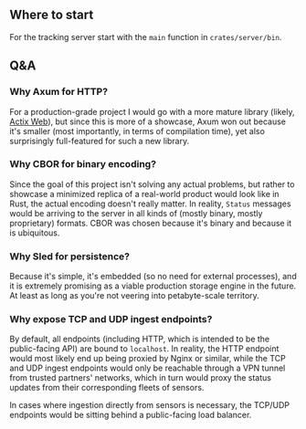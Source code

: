 ## Where to start

For the tracking server start with the `main` function in `crates/server/bin`.

## Q&A

### Why Axum for HTTP?

For a production-grade project I would go with a more mature library (likely,
[Actix Web](https://actix.rs/)), but since this is more of a showcase, Axum won
out because it's smaller (most importantly, in terms of compilation time), yet
also surprisingly full-featured for such a new library.

### Why CBOR for binary encoding?

Since the goal of this project isn't solving any actual problems, but rather to
showcase a minimized replica of a real-world product would look like in Rust,
the actual encoding doesn't really matter. In reality, `Status` messages would
be arriving to the server in all kinds of (mostly binary, mostly proprietary)
formats. CBOR was chosen because it's binary and because it is ubiquitous.

### Why Sled for persistence?

Because it's simple, it's embedded (so no need for external processes), and it
is extremely promising as a viable production storage engine in the future. At
least as long as you're not veering into petabyte-scale territory.

### Why expose TCP and UDP ingest endpoints?

By default, all endpoints (including HTTP, which is intended to be the
public-facing API) are bound to `localhost`. In reality, the HTTP endpoint would
most likely end up being proxied by Nginx or similar, while the TCP and UDP
ingest endpoints would only be reachable through a VPN tunnel from trusted
partners' networks, which in turn would proxy the status updates from their
corresponding fleets of sensors.

In cases where ingestion directly from sensors is necessary, the TCP/UDP
endpoints would be sitting behind a public-facing load balancer.
